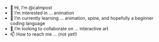 - 👋 Hi, I’m @calmpost
- 👀 I’m interested in ... animation
- 🌱 I’m currently learning ... animation, spine, and hopefully a beginner coding language
- 💞️ I’m looking to collaborate on ... interactive art
- 📫 How to reach me ... (not yet!)

<!---
calmpost/calmpost is a ✨ special ✨ repository because its `README.md` (this file) appears on your GitHub profile.
You can click the Preview link to take a look at your changes.
--->
